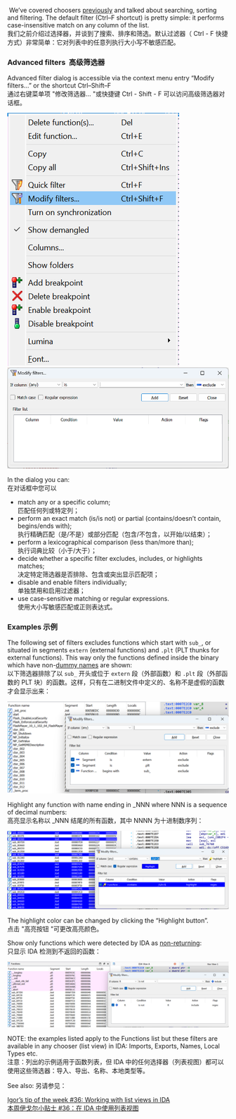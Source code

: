  We’ve covered choosers [previously](https://hex-rays.com/blog/igors-tip-of-the-week-36-working-with-list-views-in-ida/) and talked about searching, sorting and filtering. The default filter (Ctrl–F shortcut) is pretty simple: it performs case-insensitive match on any column of the list.  
我们之前介绍过选择器，并谈到了搜索、排序和筛选。默认过滤器（ Ctrl - F 快捷方式）非常简单：它对列表中的任意列执行大小写不敏感匹配。

### Advanced filters  高级筛选器

Advanced filter dialog is accessible via the context menu entry “Modify filters…” or the shortcut Ctrl–Shift–F  
通过右键菜单项 "修改筛选器... "或快捷键 Ctrl - Shift - F 可以访问高级筛选器对话框。

![](assets/2023/03/advfilter1.png) ![](assets/2023/03/advfilter2.png)

In the dialog you can:  
在对话框中您可以

-   match any or a specific column;  
    匹配任何列或特定列；
-   perform an exact match (is/is not) or partial (contains/doesn’t contain, begins/ends with);  
    执行精确匹配（是/不是）或部分匹配（包含/不包含，以开始/以结束）；
-   perform a lexicographical comparison (less than/more than);  
    执行词典比较（小于/大于）；
-   decide whether a specific filter excludes, includes, or highlights matches;  
    决定特定筛选器是否排除、包含或突出显示匹配项；
-   disable and enable filters individually;  
    单独禁用和启用过滤器；
-   use case-sensitive matching or regular expressions.  
    使用大小写敏感匹配或正则表达式。

### Examples 示例

The following set of filters excludes functions which start with `sub_`, or situated in segments `extern` (external functions) and `.plt` (PLT thunks for external functions). This way only the functions defined inside the binary which have non-[dummy names](https://hex-rays.com/blog/igors-tip-of-the-week-34-dummy-names/) are shown:  
以下筛选器排除了以 `sub_` 开头或位于 `extern` 段（外部函数）和 `.plt` 段（外部函数的 PLT 块）的函数。这样，只有在二进制文件中定义的、名称不是虚假的函数才会显示出来：

![](assets/2023/03/advfilter3.png)

Highlight any function with name ending in _NNN where NNN is a sequence of decimal numbers:  
高亮显示名称以 _NNN 结尾的所有函数，其中 NNNN 为十进制数序列：

![](assets/2023/03/advfilter4.png)

The highlight color can be changed by clicking the “Highlight button”.  
点击 "高亮按钮 "可更改高亮颜色。

Show only functions which were detected by IDA as [non-returning](https://hex-rays.com/blog/igors-tip-of-the-week-126-non-returning-functions/):  
只显示 IDA 检测到不返回的函数：

![](assets/2023/03/advfilter5.png)

NOTE: the examples listed apply to the Functions list but these filters are available in any chooser (list view) in IDA: Imports, Exports, Names, Local Types etc.  
注意：列出的示例适用于函数列表，但 IDA 中的任何选择器（列表视图）都可以使用这些筛选器：导入、导出、名称、本地类型等。

See also: 另请参见：

[Igor’s tip of the week #36: Working with list views in IDA  
本周伊戈尔小贴士 #36：在 IDA 中使用列表视图](https://hex-rays.com/blog/igors-tip-of-the-week-36-working-with-list-views-in-ida/)